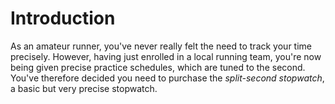 # Introduction

As an amateur runner, you've never really felt the need to track your time precisely.
However, having just enrolled in a local running team, you're now being given precise practice schedules, which are tuned to the second.
You've therefore decided you need to purchase the _split-second stopwatch_, a basic but very precise stopwatch.
